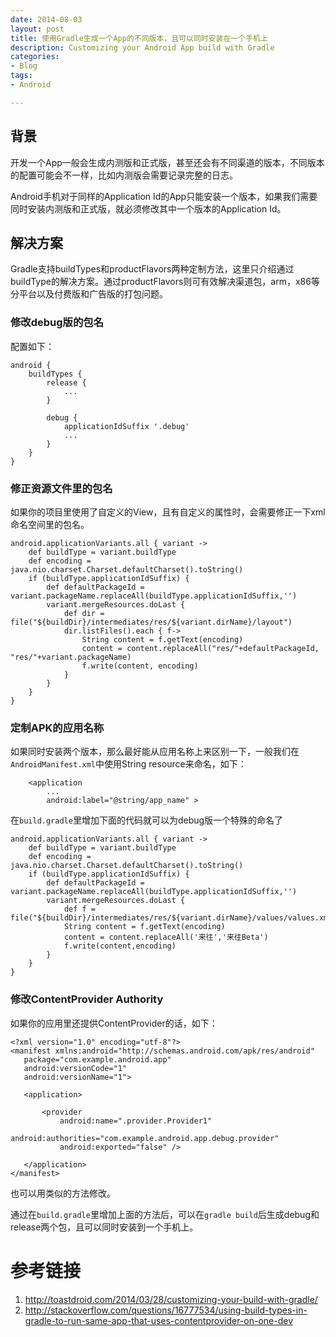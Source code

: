 ```yaml
---
date: 2014-08-03
layout: post
title: 使用Gradle生成一个App的不同版本，且可以同时安装在一个手机上
description: Customizing your Android App build with Gradle
categories:
- Blog
tags:
- Android

---
```



## 背景
开发一个App一般会生成内测版和正式版，甚至还会有不同渠道的版本，不同版本的配置可能会不一样，比如内测版会需要记录完整的日志。

Android手机对于同样的Application Id的App只能安装一个版本，如果我们需要同时安装内测版和正式版，就必须修改其中一个版本的Application Id。

## 解决方案

Gradle支持buildTypes和productFlavors两种定制方法，这里只介绍通过buildType的解决方案。通过productFlavors则可有效解决渠道包，arm，x86等分平台以及付费版和广告版的打包问题。


### 修改debug版的包名

配置如下：

```
android {
    buildTypes {
        release {
            ...
        }

        debug {
            applicationIdSuffix '.debug'
            ...
        }
    }
}
```

### 修正资源文件里的包名

如果你的项目里使用了自定义的View，且有自定义的属性时，会需要修正一下xml命名空间里的包名。

```
android.applicationVariants.all { variant ->
    def buildType = variant.buildType
    def encoding = java.nio.charset.Charset.defaultCharset().toString()
    if (buildType.applicationIdSuffix) {
        def defaultPackageId = variant.packageName.replaceAll(buildType.applicationIdSuffix,'')
        variant.mergeResources.doLast {
            def dir = file("${buildDir}/intermediates/res/${variant.dirName}/layout")
            dir.listFiles().each { f->
                String content = f.getText(encoding)
                content = content.replaceAll("res/"+defaultPackageId, "res/"+variant.packageName)
                f.write(content, encoding)
            }
        }
    }
}
```

### 定制APK的应用名称

如果同时安装两个版本，那么最好能从应用名称上来区别一下，一般我们在`AndroidManifest.xml`中使用String resource来命名，如下：

```
    <application
    	...
        android:label="@string/app_name" >
```        

在`build.gradle`里增加下面的代码就可以为debug版一个特殊的命名了

```
android.applicationVariants.all { variant ->
    def buildType = variant.buildType
    def encoding = java.nio.charset.Charset.defaultCharset().toString()
    if (buildType.applicationIdSuffix) {
        def defaultPackageId = variant.packageName.replaceAll(buildType.applicationIdSuffix,'')
        variant.mergeResources.doLast {
            def f = file("${buildDir}/intermediates/res/${variant.dirName}/values/values.xml")
            String content = f.getText(encoding)
            content = content.replaceAll('来往','来往Beta')
            f.write(content,encoding)
        }
    }
}
```

### 修改ContentProvider Authority

如果你的应用里还提供ContentProvider的话，如下：

```
<?xml version="1.0" encoding="utf-8"?>
<manifest xmlns:android="http://schemas.android.com/apk/res/android"
   package="com.example.android.app"
   android:versionCode="1"
   android:versionName="1">

   <application>

       <provider
           android:name=".provider.Provider1"
           android:authorities="com.example.android.app.debug.provider"
           android:exported="false" />

   </application>
</manifest>
```
也可以用类似的方法修改。


通过在`build.gradle`里增加上面的方法后，可以在`gradle build`后生成debug和release两个包，且可以同时安装到一个手机上。


# 参考链接

1. http://toastdroid.com/2014/03/28/customizing-your-build-with-gradle/
2. http://stackoverflow.com/questions/16777534/using-build-types-in-gradle-to-run-same-app-that-uses-contentprovider-on-one-dev



